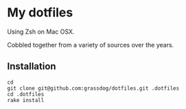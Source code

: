 # My dotfiles

Using Zsh on Mac OSX.

Cobbled together from a variety of sources over the years.

## Installation

    cd
    git clone git@github.com:grassdog/dotfiles.git .dotfiles
    cd .dotfiles
    rake install

